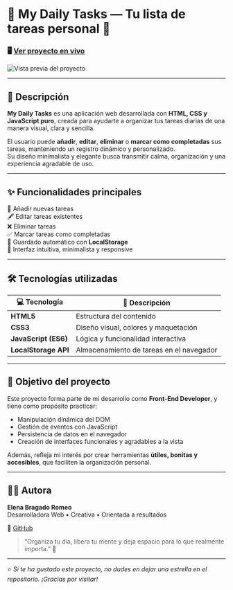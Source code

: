 # 🌸 My Daily Tasks — Tu lista de tareas personal 🌸

### 🖥️ [Ver proyecto en vivo](https://romeoelena.github.io/MyDailyTasks_HTML-CSS-JS/)

![Vista previa del proyecto](https://github.com/romeoelena/MyDailyTasks_HTML-CSS-JS/blob/main/41537c5a-1ade-4805-bd85-17ca256f7032.png)

---

## 📝 Descripción

**My Daily Tasks** es una aplicación web desarrollada con **HTML, CSS y JavaScript puro**, creada para ayudarte a organizar tus tareas diarias de una manera visual, clara y sencilla.  

El usuario puede **añadir**, **editar**, **eliminar** o **marcar como completadas** sus tareas, manteniendo un registro dinámico y personalizado.  
Su diseño minimalista y elegante busca transmitir calma, organización y una experiencia agradable de uso.

---

## ✨ Funcionalidades principales

🌷 Añadir nuevas tareas  
🖋️ Editar tareas existentes  
❌ Eliminar tareas  
✅ Marcar tareas como completadas  
💾 Guardado automático con **LocalStorage**  
🎨 Interfaz intuitiva, minimalista y responsive  

---

## 🛠️ Tecnologías utilizadas

| 💻 Tecnología | 🌿 Descripción |
|---------------|----------------|
| **HTML5** | Estructura del contenido |
| **CSS3** | Diseño visual, colores y maquetación |
| **JavaScript (ES6)** | Lógica y funcionalidad interactiva |
| **LocalStorage API** | Almacenamiento de tareas en el navegador |

---

## 🎯 Objetivo del proyecto

Este proyecto forma parte de mi desarrollo como **Front-End Developer**, y tiene como propósito practicar:

- Manipulación dinámica del DOM  
- Gestión de eventos con JavaScript  
- Persistencia de datos en el navegador  
- Creación de interfaces funcionales y agradables a la vista  

Además, refleja mi interés por crear herramientas **útiles, bonitas y accesibles**, que faciliten la organización personal.

---

## 👩‍💻 Autora

**Elena Bragado Romeo**  
Desarrolladora Web • Creativa • Orientada a resultados  

🔗 [GitHub](https://github.com/romeoelena)

> “Organiza tu día, libera tu mente y deja espacio para lo que realmente importa.” 🌼

---

⭐ *Si te ha gustado este proyecto, no dudes en dejar una estrella en el repositorio. ¡Gracias por visitar!*  
